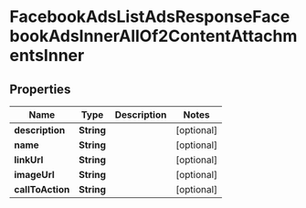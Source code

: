 

# FacebookAdsListAdsResponseFacebookAdsInnerAllOf2ContentAttachmentsInner


## Properties

| Name | Type | Description | Notes |
|------------ | ------------- | ------------- | -------------|
|**description** | **String** |  |  [optional] |
|**name** | **String** |  |  [optional] |
|**linkUrl** | **String** |  |  [optional] |
|**imageUrl** | **String** |  |  [optional] |
|**callToAction** | **String** |  |  [optional] |



